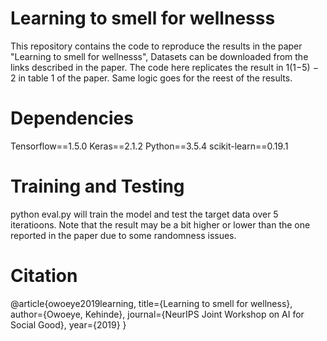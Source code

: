 # Learning to smell for wellnesss


This repository contains the code to reproduce the results in the paper "Learning to smell for wellnesss", Datasets can be downloaded from the links described in the paper. The code here replicates the result in 1(1−5) − 2 in table 1 of the paper. Same logic goes for the reest of the results.


# Dependencies
Tensorflow==1.5.0
Keras==2.1.2
Python==3.5.4
scikit-learn==0.19.1

# Training and Testing
python eval.py will train the model and test the target data over 5 iteratioons.
Note that the result may be a bit higher or lower than the one reported in the paper due to some randomness issues.

# Citation
@article{owoeye2019learning,
  title={Learning to smell for wellness},
  author={Owoeye, Kehinde},
  journal={NeurIPS Joint Workshop on AI for Social Good},
  year={2019}
}
